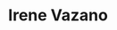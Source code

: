 ---
authors:
- ireprueba
title: Irene Vazano
bio: ""
education:
email: "irene.vazano@metadocencia.org"
interests:
weight: 18
organizations:
- name: 
  url: 
- role:
social:
- icon: envelope
  icon_pack: fas
  link: "mailto:irene.vazano@metadocencia.org"
- icon: twitter
  icon_pack: fab
  link: https://twitter.com/ni_airo
- icon: github
  icon_pack: fab
  link: https://github.com/4iro
- icon: orcid
  icon_pack: ai
  link: https://orcid.org/0000-0002-0912-2501
superuser: false
user_groups:
- Colaboradores externos
---
